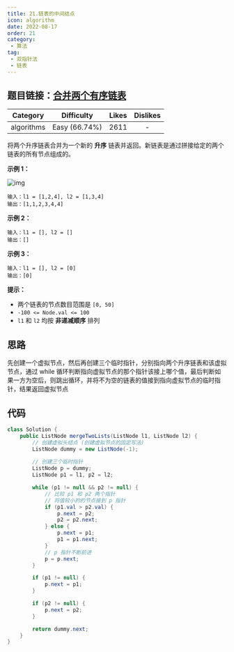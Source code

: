 ```yaml
---
title: 21.链表的中间结点
icon: algorithm
date: 2022-08-17
order: 21
category:
 - 算法
tag:
 - 双指针法
 - 链表
---
```

## 题目链接：[合并两个有序链表](https://leetcode.cn/problems/merge-two-sorted-lists/description/)
<!-- more -->
|  Category  |  Difficulty   | Likes | Dislikes |
| :--------: | :-----------: | :---: | :------: |
| algorithms | Easy (66.74%) | 2611  |    -     |

将两个升序链表合并为一个新的 **升序** 链表并返回。新链表是通过拼接给定的两个链表的所有节点组成的。 

**示例 1：**

![img](http://qiniu.dyl.fit/Interview/merge_ex1.jpg)

```
输入：l1 = [1,2,4], l2 = [1,3,4]
输出：[1,1,2,3,4,4]
```

**示例 2：**

```
输入：l1 = [], l2 = []
输出：[]
```

**示例 3：**

```
输入：l1 = [], l2 = [0]
输出：[0]
```

**提示：**

- 两个链表的节点数目范围是 `[0, 50]`
- `-100 <= Node.val <= 100`
- `l1` 和 `l2` 均按 **非递减顺序** 排列

## 思路

先创建一个虚拟节点，然后再创建三个临时指针，分别指向两个升序链表和该虚拟节点，通过 while 循环判断指向虚拟节点的那个指针该接上哪个值，最后判断如果一方为空后，则跳出循环，并将不为空的链表的值接到指向虚拟节点的临时指针，结果返回虚拟节点

## 代码

```java
class Solution {
    public ListNode mergeTwoLists(ListNode l1, ListNode l2) {
        // 创建虚拟头结点 (创建虚拟节点的固定写法)
        ListNode dummy = new ListNode(-1);
        
        // 创建三个临时指针
        ListNode p = dummy;
        ListNode p1 = l1, p2 = l2;

        while (p1 != null && p2 != null) {
            // 比较 p1 和 p2 两个指针
            // 将值较小的的节点接到 p 指针
            if (p1.val > p2.val) {
                p.next = p2;
                p2 = p2.next;
            } else {
                p.next = p1;
                p1 = p1.next;
            }
            // p 指针不断前进
            p = p.next;
        }

        if (p1 != null) {
            p.next = p1;
        }

        if (p2 != null) {
            p.next = p2;
        }

        return dummy.next;
    }
}
```